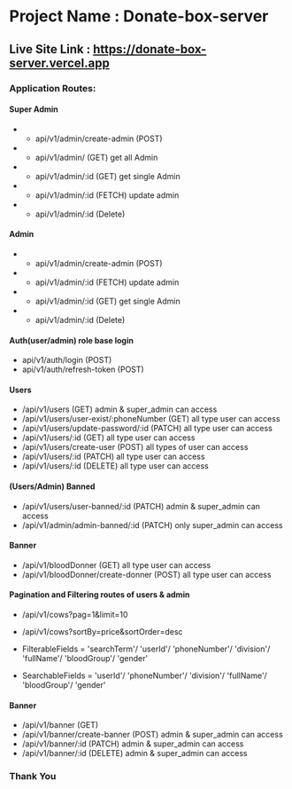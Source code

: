 # Project Name : Donate-box-server #

## Live Site Link : https://donate-box-server.vercel.app ##

### Application Routes: ###

#### Super Admin ####
* * api/v1/admin/create-admin (POST)
* * api/v1/admin/ (GET) get all Admin 
* * api/v1/admin/:id (GET) get single Admin 
* * api/v1/admin/:id (FETCH) update admin
* * api/v1/admin/:id (Delete) 

#### Admin ####
* * api/v1/admin/create-admin (POST)
* * api/v1/admin/:id (FETCH) update admin
* * api/v1/admin/:id (GET) get single Admin 
* * api/v1/admin/:id (Delete) 

#### Auth(user/admin) role base login ####
* api/v1/auth/login (POST)
* api/v1/auth/refresh-token (POST)

#### Users ####
* /api/v1/users (GET) admin & super_admin can access
* /api/v1/users/user-exist/:phoneNumber (GET) all type user can access
* /api/v1/users/update-password/:id (PATCH) all type user can access
* /api/v1/users/:id (GET) all type user can access
* /api/v1/users/create-user (POST) all types of user can access
* /api/v1/users/:id (PATCH) all type user can access
* /api/v1/users/:id (DELETE) all type user can access

#### (Users/Admin) Banned ####
* /api/v1/users/user-banned/:id (PATCH) admin & super_admin can access
* /api/v1/admin/admin-banned/:id (PATCH) only super_admin can access


#### Banner ####
* /api/v1/bloodDonner (GET) all type user can access
* /api/v1/bloodDonner/create-donner (POST) all type user can access


#### Pagination and Filtering routes of users & admin ####

* /api/v1/cows?pag=1&limit=10 
* /api/v1/cows?sortBy=price&sortOrder=desc

*  FilterableFields = 'searchTerm'/ 'userId'/ 'phoneNumber'/ 'division'/ 'fullName'/ 'bloodGroup'/ 'gender'
*  SearchableFields = 'userId'/ 'phoneNumber'/ 'division'/ 'fullName'/ 'bloodGroup'/ 'gender'


#### Banner ####
* /api/v1/banner (GET) 
* /api/v1/banner/create-banner (POST) admin & super_admin can access
* /api/v1/banner/:id (PATCH) admin & super_admin can access
* /api/v1/banner/:id (DELETE) admin & super_admin can access





###                                                     Thank You                                                       ###
